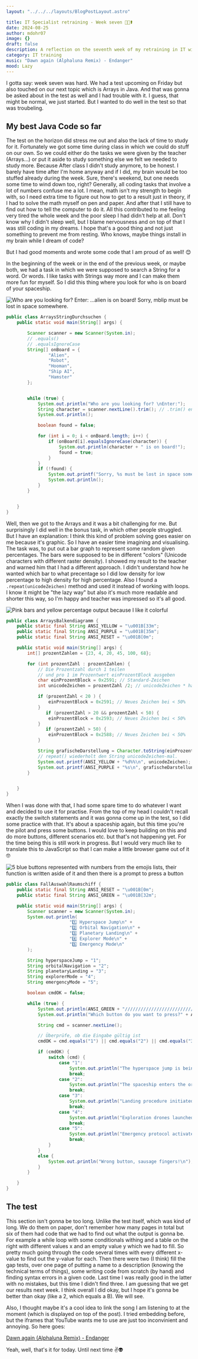 ```yaml
---
layout: "../../../layouts/BlogPostLayout.astro"

title: IT Specialist retraining - Week seven 🥹📝⚰️
date: 2024-08-25
author: mdohr07
image: {}
draft: false
description: A reflection on the seventh week of my retraining in IT with Java
category: IT training
music: "Dawn again (Alphaluna Remix) - Endanger"
mood: Lazy
---
```

I gotta say: week seven was hard. We had a test upcoming on Friday but also touched on our next topic which is Arrays in Java. And that was gonna be asked about in the test as well and I had trouble with it. I guess, that might be normal, we just started. But I wanted to do well in the test so that was troubeling.

## My best Java Code so far
The test on the horizon did stress me out and also the lack of time to study for it. Fortunately we got some time during class in which we could do stuff on our own. So we could either do the tasks we were given by the teacher (Arrays...) or put it aside to study something else we felt we needed to study more. Because After class I didn't study anymore, to be honest. I barely have time after I'm home anyway and if I did, my brain would be too stuffed already during the week. Sure, there's weekend, but one needs some time to wind down too, right? 
Generally, all coding tasks that involve a lot of numbers confuse me a lot. I mean, math isn't my strength to begin with, so I need extra time to figure out how to get to a result just in theory, if I had to solve the math myself on pen and paper. And after that I still have to find out how to tell the computer to do it. All this contributed to me feeling very tired the whole week and the poor sleep I had didn't help at all. Don't know why I didn't sleep well, but I blame nervousness and on top of that I was still coding in my dreams. I hope that's a good thing and not just something to prevent me from resting. Who knows, maybe things install in my brain while I dream of code?

But I had good moments and wrote some code that I am proud of as well! 😊

In the beginning of the week or in the end of the previous week, or maybe both, we had a task in which we were supposed to search a String for a word. Or words. I like tasks with Strings way more and I can make them more fun for myself. So I did this thing where you look for who is on board of your spaceship.

<img src="/blogimg/2024-08/isOnBoard.png" alt="Who are you looking for? Enter: ...alien is on board! Sorry, mblip must be lost in space somewhere.">

```java
public class ArraysStringDurchsuchen {
    public static void main(String[] args) {

        Scanner scanner = new Scanner(System.in);
        // .equals()
        // .equalsIgnoreCase
        String[] onBoard = {
                "Alien",
                "Robot",
                "Hooman",
                "Ship AI",
                "Hamster"
        };


        while (true) {
            System.out.println("Who are you looking for? \nEnter:");
            String character = scanner.nextLine().trim(); // .trim() entfernt leerzeichen
            System.out.println();

            boolean found = false;

            for (int i = 0; i < onBoard.length; i++) {
                if (onBoard[i].equalsIgnoreCase(character)) {
                    System.out.println(character + " is on board!");
                    found = true;
                }
            }
            if (!found) {
                System.out.printf("Sorry, %s must be lost in space somewhere\n", character);
                System.out.println();
            }
        }


    }
}
```

Well, then we got to the Arrays and it was a bit challenging for me. But surprisingly I did well in the bonus task, in which other people struggled. But I have an explanation: I think this kind of problem solving goes easier on me because it's graphic. So I have an easier time imagining and visualising. The task was, to put out a bar graph to represent some random given percentages. The bars were supposed to be in different "colors" (Unicode characters with different raster density). I showed my result to the teacher and warned him that I had a different approach. I didn't understand how he wanted which bar to what precentage so I did low density for low percentage to high density for high percentage. Also I found a `.repeat(unicodeZeichen)` method and used it instead of working with loops. I know it might be "the lazy way" but also it's much more readable and shorter this way, so I'm happy and teacher was impressed so it's all good.

<img src="/blogimg/2024-08/barGraph.png" alt="Pink bars and yellow percentage output because I like it colorful">

```java
public class ArraysBalkendiagramm {
    public static final String ANSI_YELLOW = "\u001B[33m";
    public static final String ANSI_PURPLE = "\u001B[35m";
    public static final String ANSI_RESET = "\u001B[0m";

    public static void main(String[] args) {
        int[] prozentZahlen = {23, 4, 20, 45, 100, 68};

        for (int prozentZahl : prozentZahlen) {
            // Die Prozentzahl durch 1 teilen
            // und pro 1 im Prozentwert einProzentBlock ausgeben
            char einProzentBlock = 0x2591; // Standard-Zeichen
            int unicodeZeichen = prozentZahl /2; // unicodeZeichen * halbe Größe der prozentZahl

            if (prozentZahl < 20 ) {
                einProzentBlock = 0x2591; // Neues Zeichen bei < 50%
            }
               if (prozentZahl > 20 && prozentZahl < 50) {
                einProzentBlock = 0x2593; // Neues Zeichen bei < 50%
            }
               if (prozentZahl > 50) {
                einProzentBlock = 0x2588; // Neues Zeichen bei < 50%
            }

            String grafischeDarstellung = Character.toString(einProzentBlock).repeat(unicodeZeichen);
            // repeat() wiederholt den String unicodeZeichen-mal.
            System.out.printf(ANSI_YELLOW + "%d%%\n", unicodeZeichen);
            System.out.printf(ANSI_PURPLE + "%s\n", grafischeDarstellung + ANSI_RESET);
        }


    }
}
```

When I was done with that, I had some spare time to do whatever I want and decided to use it for practise. From the top of my head I couldn't recall exactly the switch statements and it was gonna come up in the test, so I did some practice with that. It's about a spaceship again, but this time you're the pilot and press some buttons. I would love to keep building on this and do more buttons, different scenarios etc. but that's not happening yet. For the time being this is still work in progress. But I would very much like to translate this to JavaScript so that I can make a little browser game out of it 🤓

<img src="/blogimg/2024-08/switchCase.png" alt="5 blue buttons represented with numbers from the emojis lists, their function is written aside of it and then there is a prompt to press a button">

```java
public class FallAuswahlRaumschiff {
    public static final String ANSI_RESET = "\u001B[0m";
    public static final String ANSI_GREEN = "\u001B[32m";

    public static void main(String[] args) {
        Scanner scanner = new Scanner(System.in);
        System.out.println(
                        "1️⃣ Hyperspace Jump\n" +
                        "2️⃣ Orbital Navigation\n" +
                        "3️⃣ Planetary Landing\n" +
                        "4️⃣ Explorer Mode\n" +
                        "5️⃣ Emergency Mode\n"
        );

        String hyperspaceJump = "1";
        String orbitalNavigation = "2";
        String planetaryLanding = "3";
        String explorerMode = "4";
        String emergencyMode = "5";

        boolean cmdOK = false;

        while (true) {
            System.out.println(ANSI_GREEN + "//////////////////////////////////");
            System.out.println("Which button do you want to press?" + ANSI_RESET);

            String cmd = scanner.nextLine();

            // Überprüfe, ob die Eingabe gültig ist
            cmdOK = cmd.equals("1") || cmd.equals("2") || cmd.equals("3") || cmd.equals("4") || cmd.equals("5");

            if (cmdOK) {
                switch (cmd) {
                    case "1":
                        System.out.println("The hyperspace jump is being deployed.\nHold on to your seats!\n");
                        break;
                    case "2":
                        System.out.println("The spaceship enters the orbit of the target planet.\n");
                        break;
                    case "3":
                        System.out.println("Landing procedure initiated.\nPrepare to enter the atmosphere.\n");
                        break;
                    case "4":
                        System.out.println("Exploration drones launched.\nSurface scanner ready.\n");
                        break;
                    case "5":
                        System.out.println("Emergency protocol activated!\nAll systems set to protective mechanisms.\n");
                        break;
                }
            }
            else {
                System.out.println("Wrong button, sausage fingers!\n");
            }
        }

    }
}

```

## The test
This section isn't gonna be too long. Unlike the test itself, which was kind of long. We do them on paper, don't remember how many pages in total but six of them had code that we had to find out what the output is gonna be. For example a while loop with some conditionals withing and a table on the right with different values x and an empty value y which we had to fill. So pretty much going through the code several times with every different x-value to find out the y-value for each.
Then there were two (I think) fill the gap tests, over one page of putting a name to a description (knowing the technical terms of things), some writing code from scratch (by hand) and finding syntax errors in a given code. Last time I was really good in the latter with no mistakes, but this time I didn't find three.
I am guessing that we get our results next week. I think overall I did okay, but I hope it's gonna be better than okay (like a 2, which equals a B). We will see.

Also, I thought maybe it's a cool idea to link the song I am listening to at the moment (which is displayed on top of the post). I tried embedding before, but the iframes that YouTube wants me to use are just too inconvinient and annoying. So here goes:

<a href="https://youtu.be/dKFqaibvXsY?feature=shared" target="_blank">Dawn again (Alphaluna Remix) - Endanger</a>

Yeah, well, that's it for today. Until next time ✌️👽